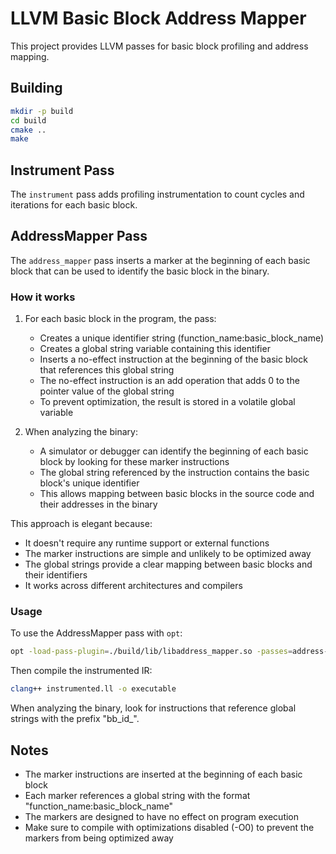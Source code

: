 # LLVM Basic Block Address Mapper

This project provides LLVM passes for basic block profiling and address mapping.

## Building

```bash
mkdir -p build
cd build
cmake ..
make
```

## Instrument Pass

The `instrument` pass adds profiling instrumentation to count cycles and iterations for each basic block.

## AddressMapper Pass

The `address_mapper` pass inserts a marker at the beginning of each basic block that can be used to identify the basic block in the binary.

### How it works

1. For each basic block in the program, the pass:
   - Creates a unique identifier string (function_name:basic_block_name)
   - Creates a global string variable containing this identifier
   - Inserts a no-effect instruction at the beginning of the basic block that references this global string
   - The no-effect instruction is an add operation that adds 0 to the pointer value of the global string
   - To prevent optimization, the result is stored in a volatile global variable

2. When analyzing the binary:
   - A simulator or debugger can identify the beginning of each basic block by looking for these marker instructions
   - The global string referenced by the instruction contains the basic block's unique identifier
   - This allows mapping between basic blocks in the source code and their addresses in the binary

This approach is elegant because:
- It doesn't require any runtime support or external functions
- The marker instructions are simple and unlikely to be optimized away
- The global strings provide a clear mapping between basic blocks and their identifiers
- It works across different architectures and compilers

### Usage

To use the AddressMapper pass with `opt`:

```bash
opt -load-pass-plugin=./build/lib/libaddress_mapper.so -passes=address-mapper input.ll -o instrumented.ll
```

Then compile the instrumented IR:

```bash
clang++ instrumented.ll -o executable
```

When analyzing the binary, look for instructions that reference global strings with the prefix "bb_id_".

## Notes

- The marker instructions are inserted at the beginning of each basic block
- Each marker references a global string with the format "function_name:basic_block_name"
- The markers are designed to have no effect on program execution
- Make sure to compile with optimizations disabled (-O0) to prevent the markers from being optimized away 